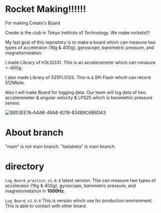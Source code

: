 # Rocket Making!!!!!!

For making Create's Board

Create is the club in Tokyo Institute of Technology.
We make rockets!!!

My last goal of this repository is to make a board which can measure two types of acceleraion (16g & 400g), gyroscope, barometric pressure, and magnetometation.

I made Library of H3LIS331.
This is an accelerometer which can measure +-400g.

I also made Library of S25FL512S.
This is a SPI Flash which can record 512Mbite.

Also I will make Board for logging data.
Our team will log data of two accelerometer & angular velocity & LPS25 which is barometric pressure sensor.

![B853EE7A-A4AB-49A8-8218-834B8C6B6DA3](https://user-images.githubusercontent.com/105796502/215277138-5963d417-8b38-47fa-b9c1-ecf58c96333b.jpeg)

# About branch

"main" is not main branch.
"betabeta" is main branch.

# directory

`Log_Board_practice_v1.0.0` latest version.
This can measure two types of acceleraion (16g & 400g), gyroscope, barometric pressure, and magnetometation in **1000Hz**.

`Log_Board_v1.0.0`
This is version which use for production environment.
This is able to contact with other board.

